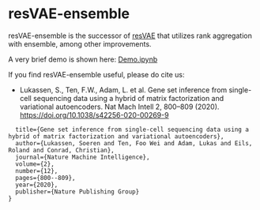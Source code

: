 # resVAE-ensemble

resVAE-ensemble is the successor of [resVAE](https://github.com/lab-conrad/resvae) that utilizes rank aggregation with ensemble, among other improvements.

A very brief demo is shown here: [Demo.ipynb](https://github.com/fwten/resVAE-ensemble/blob/main/Demo.ipynb)

If you find resVAE-ensemble useful, please do cite us:

* Lukassen, S., Ten, F.W., Adam, L. et al. Gene set inference from single-cell sequencing data using a hybrid of matrix factorization and variational autoencoders. Nat Mach Intell 2, 800–809 (2020). https://doi.org/10.1038/s42256-020-00269-9

```@article{lukassen2020gene,
  title={Gene set inference from single-cell sequencing data using a hybrid of matrix factorization and variational autoencoders},
  author={Lukassen, Soeren and Ten, Foo Wei and Adam, Lukas and Eils, Roland and Conrad, Christian},
  journal={Nature Machine Intelligence},
  volume={2},
  number={12},
  pages={800--809},
  year={2020},
  publisher={Nature Publishing Group}
}
```
